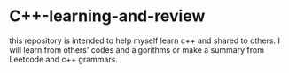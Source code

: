 # C++-learning-and-review
this repository is intended to help myself learn c++ and shared to others.
I will learn from others' codes and algorithms or make a summary from Leetcode and c++ grammars.
